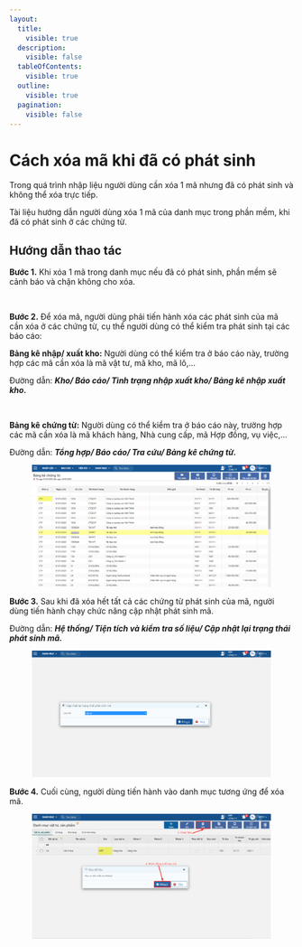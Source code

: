 ```yaml
---
layout:
  title:
    visible: true
  description:
    visible: false
  tableOfContents:
    visible: true
  outline:
    visible: true
  pagination:
    visible: false
---
```


# Cách xóa mã khi đã có phát sinh

Trong quá trình nhập liệu người dùng cần xóa 1 mã nhưng đã có phát sinh và không thể xóa trực tiếp.

Tài liệu hướng dẫn người dùng xóa 1 mã của danh mục trong phần mềm, khi đã có phát sinh ở các chứng từ.

## Hướng dẫn thao tác

**Bước 1.** Khi xóa 1 mã trong danh mục nếu đã có phát sinh, phần mềm sẽ cảnh báo và chặn không cho xóa.

<figure><img src="../.gitbook/assets/Xóa 1.png" alt=""><figcaption></figcaption></figure>

**Bước 2.** Để xóa mã, người dùng phải tiến hành xóa các phát sinh của mã cần xóa ở các chứng từ, cụ thể người dùng có thể kiểm tra phát sinh tại các báo cáo:

**Bảng kê nhập/ xuất kho:** Người dùng có thể kiểm tra ở báo cáo này, trường hợp các mã cần xóa là mã vật tư, mã kho, mã lô,...

Đường dẫn: _**Kho/ Báo cáo/ Tình trạng nhập xuất kho/ Bảng kê nhập xuất kho.**_

<figure><img src="../.gitbook/assets/Xóa 2.png" alt=""><figcaption></figcaption></figure>

**Bảng kê chứng từ:** Người dùng có thể kiểm tra ở báo cáo này, trường hợp các mã cần xóa là mã khách hàng, Nhà cung cấp, mã Hợp đồng, vụ việc,...

Đường dẫn: _**Tổng hợp/ Báo cáo/ Tra cứu/ Bảng kê chứng từ.**_

<figure><img src="../.gitbook/assets/Screenshot_1 (1).png" alt=""><figcaption></figcaption></figure>

**Bước 3.** Sau khi đã xóa hết tất cả các chứng từ phát sinh của mã, người dùng tiến hành chạy chức năng cập nhật phát sinh mã.

Đường dẫn: _**Hệ thống/ Tiện tích và kiểm tra số liệu/ Cập nhật lại trạng thái phát sinh mã.**_

<figure><img src="../.gitbook/assets/Screenshot_2 (1).png" alt=""><figcaption></figcaption></figure>

**Bước 4.** Cuối cùng, người dùng tiến hành vào danh mục tương ứng để xóa mã.

<figure><img src="../.gitbook/assets/Screenshot_2 (2).png" alt=""><figcaption></figcaption></figure>
